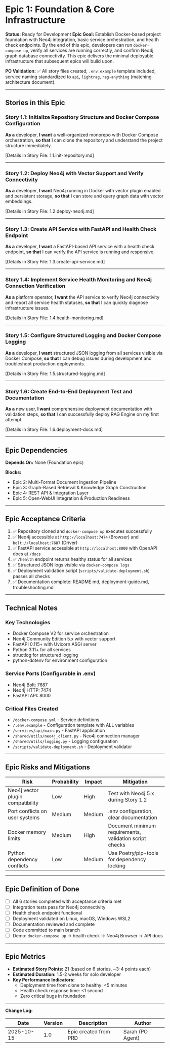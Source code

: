 # Epic 1: Foundation & Core Infrastructure

**Status:** Ready for Development
**Epic Goal:** Establish Docker-based project foundation with Neo4j integration, basic service orchestration, and health check endpoints. By the end of this epic, developers can run `docker-compose up`, verify all services are running correctly, and confirm Neo4j graph database connectivity. This epic delivers the minimal deployable infrastructure that subsequent epics will build upon.

**PO Validation:** ✅ All story files created, `.env.example` template included, service naming standardized to `api`, `lightrag`, `rag-anything` (matching architecture document).

---

## Stories in this Epic

### Story 1.1: Initialize Repository Structure and Docker Compose Configuration
**As a** developer,
**I want** a well-organized monorepo with Docker Compose orchestration,
**so that** I can clone the repository and understand the project structure immediately.

[Details in Story File: 1.1.init-repository.md]

---

### Story 1.2: Deploy Neo4j with Vector Support and Verify Connectivity
**As a** developer,
**I want** Neo4j running in Docker with vector plugin enabled and persistent storage,
**so that** I can store and query graph data with vector embeddings.

[Details in Story File: 1.2.deploy-neo4j.md]

---

### Story 1.3: Create API Service with FastAPI and Health Check Endpoint
**As a** developer,
**I want** a FastAPI-based API service with a health check endpoint,
**so that** I can verify the API service is running and responsive.

[Details in Story File: 1.3.create-api-service.md]

---

### Story 1.4: Implement Service Health Monitoring and Neo4j Connection Verification
**As a** platform operator,
**I want** the API service to verify Neo4j connectivity and report all service health statuses,
**so that** I can quickly diagnose infrastructure issues.

[Details in Story File: 1.4.health-monitoring.md]

---

### Story 1.5: Configure Structured Logging and Docker Compose Logging
**As a** developer,
**I want** structured JSON logging from all services visible via Docker Compose,
**so that** I can debug issues during development and troubleshoot production deployments.

[Details in Story File: 1.5.structured-logging.md]

---

### Story 1.6: Create End-to-End Deployment Test and Documentation
**As a** new user,
**I want** comprehensive deployment documentation with validation steps,
**so that** I can successfully deploy RAG Engine on my first attempt.

[Details in Story File: 1.6.deployment-docs.md]

---

## Epic Dependencies

**Depends On:** None (Foundation epic)

**Blocks:**
- Epic 2: Multi-Format Document Ingestion Pipeline
- Epic 3: Graph-Based Retrieval & Knowledge Graph Construction
- Epic 4: REST API & Integration Layer
- Epic 5: Open-WebUI Integration & Production Readiness

---

## Epic Acceptance Criteria

1. ✅ Repository cloned and `docker-compose up` executes successfully
2. ✅ Neo4j accessible at `http://localhost:7474` (Browser) and `bolt://localhost:7687` (Driver)
3. ✅ FastAPI service accessible at `http://localhost:8000` with OpenAPI docs at `/docs`
4. ✅ `/health` endpoint returns healthy status for all services
5. ✅ Structured JSON logs visible via `docker-compose logs`
6. ✅ Deployment validation script (`scripts/validate-deployment.sh`) passes all checks
7. ✅ Documentation complete: README.md, deployment-guide.md, troubleshooting.md

---

## Technical Notes

### Key Technologies
- Docker Compose V2 for service orchestration
- Neo4j Community Edition 5.x with vector support
- FastAPI 0.115+ with Uvicorn ASGI server
- Python 3.11+ for all services
- structlog for structured logging
- python-dotenv for environment configuration

### Service Ports (Configurable in .env)
- Neo4j Bolt: 7687
- Neo4j HTTP: 7474
- FastAPI API: 8000

### Critical Files Created
- `/docker-compose.yml` - Service definitions
- `/.env.example` - Configuration template with ALL variables
- `/services/api/main.py` - FastAPI application
- `/shared/utils/neo4j_client.py` - Neo4j connection manager
- `/shared/utils/logging.py` - Logging configuration
- `/scripts/validate-deployment.sh` - Deployment validator

---

## Epic Risks and Mitigations

| Risk | Probability | Impact | Mitigation |
|------|-------------|--------|------------|
| Neo4j vector plugin compatibility | Low | High | Test with Neo4j 5.x during Story 1.2 |
| Port conflicts on user systems | Medium | Medium | .env configuration, clear documentation |
| Docker memory limits | Medium | High | Document minimum requirements, validation script checks |
| Python dependency conflicts | Low | Medium | Use Poetry/pip-tools for dependency locking |

---

## Epic Definition of Done

- [ ] All 6 stories completed with acceptance criteria met
- [ ] Integration tests pass for Neo4j connectivity
- [ ] Health check endpoint functional
- [ ] Deployment validated on Linux, macOS, Windows WSL2
- [ ] Documentation reviewed and complete
- [ ] Code committed to main branch
- [ ] Demo: `docker-compose up` → health check → Neo4j Browser → API docs

---

## Epic Metrics

- **Estimated Story Points:** 21 (based on 6 stories, ~3-4 points each)
- **Estimated Duration:** 1.5-2 weeks for solo developer
- **Key Performance Indicators:**
  - Deployment time from clone to healthy: <5 minutes
  - Health check response time: <1 second
  - Zero critical bugs in foundation

---

**Change Log:**

| Date | Version | Description | Author |
|------|---------|-------------|--------|
| 2025-10-15 | 1.0 | Epic created from PRD | Sarah (PO Agent) |
